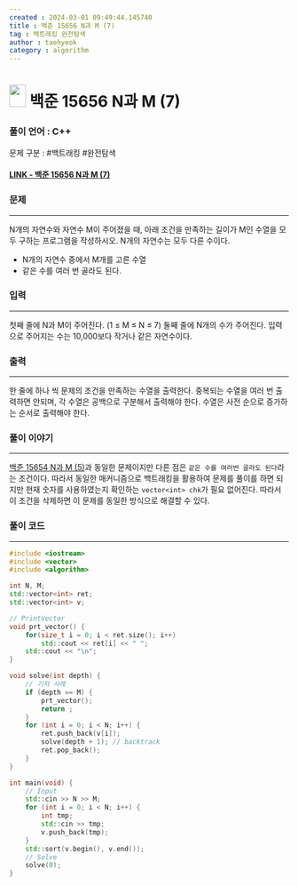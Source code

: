 ```yaml
---
created : 2024-03-01 09:49:44.145740
title : 백준 15656 N과 M (7)
tag : 백트래킹 완전탐색 
author : taehyeok
category : algorithm
---
```

# <img src="https://d2gd6pc034wcta.cloudfront.net/tier/8.svg" width="30" height="40"> 백준 15656 N과 M (7)

### 풀이 언어 : C++

문제 구분 : #백트래킹 #완전탐색 
#### [LINK - 백준 15656 N과 M (7)](https://www.acmicpc.net/problem/15656)

### 문제

<hr>


N개의 자연수와 자연수 M이 주어졌을 때, 아래 조건을 만족하는 길이가 M인 수열을 모두 구하는 프로그램을 작성하시오. N개의 자연수는 모두 다른 수이다.
- N개의 자연수 중에서 M개를 고른 수열
- 같은 수를 여러 번 골라도 된다.

### 입력

<hr>


첫째 줄에 N과 M이 주어진다. (1 ≤ M ≤ N ≤ 7)
둘째 줄에 N개의 수가 주어진다. 입력으로 주어지는 수는 10,000보다 작거나 같은 자연수이다.
### 출력

<hr>


한 줄에 하나 씩 문제의 조건을 만족하는 수열을 출력한다. 중복되는 수열을 여러 번 출력하면 안되며, 각 수열은 공백으로 구분해서 출력해야 한다. 수열은 사전 순으로 증가하는 순서로 출력해야 한다.
### 풀이 이야기

<hr>


[백준 15654 N과 M (5)](./15654.md)과 동일한 문제이지만 다른 점은 `같은 수를 여러번 골라도 된다`라는 조건이다. 따라서 동일한 매커니즘으로 백트래킹을 활용하여 문제를 풀이를 하면 되지만 현재 숫자를 사용하였는지 확인하는 `vector<int> chk`가 필요 없어진다. 따라서 이 조건을 삭제하면 이 문제를 동일한 방식으로 해결할 수 있다.

### 풀이 코드

<hr>


``` c++
#include <iostream>
#include <vector>
#include <algorithm>

int N, M;
std::vector<int> ret;
std::vector<int> v;

// PrintVector
void prt_vector() {
	for(size_t i = 0; i < ret.size(); i++)
		std::cout << ret[i] << " ";
	std::cout << "\n";
}

void solve(int depth) {
	// 기저 사례
	if (depth == M) {
		prt_vector();
		return ;
	}
	for (int i = 0; i < N; i++) {
		ret.push_back(v[i]);
		solve(depth + 1); // backtrack
		ret.pop_back();
	}
}

int main(void) {
	// Input
	std::cin >> N >> M;
	for (int i = 0; i < N; i++) {
		int tmp;
		std::cin >> tmp;
		v.push_back(tmp);
	}
	std::sort(v.begin(), v.end());
	// Solve
	solve(0);
}
```


